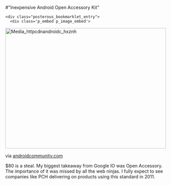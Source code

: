 #"Inexpensive Android Open Accessory Kit"


    <div class="posterous_bookmarklet_entry">
      <div class='p_embed p_image_embed'>
<a href="http://getfile6.posterous.com/getfile/files.posterous.com/conoroneill/cDfgokDvGBAleEusdywvCzAqjFrxgfxGAtDsFChbdewcIFaeumhrGnlnnysx/media_httpcdnandroidc_hxznh.jpg.scaled1000.jpg"><img alt="Media_httpcdnandroidc_hxznh" height="375" src="http://getfile9.posterous.com/getfile/files.posterous.com/conoroneill/cDfgokDvGBAleEusdywvCzAqjFrxgfxGAtDsFChbdewcIFaeumhrGnlnnysx/media_httpcdnandroidc_hxznh.jpg.scaled500.jpg" width="500" /></a>
</div>


<div class="posterous_quote_citation">via <a href="http://androidcommunity.com/seeeduino-adk-provides-inexpensive-android-open-accessory-kit-alternative-20110524/">androidcommunity.com</a></div>
    <p>$80 is a steal. My biggest takeaway from Google IO was Open Accessory. The importance of it was missed by all the web ninjas. I fully expect to see companies like PCH delivering on products using this standard in 2011.</p></div>
  